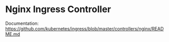 # Nginx Ingress Controller

Documentation: https://github.com/kubernetes/ingress/blob/master/controllers/nginx/README.md
